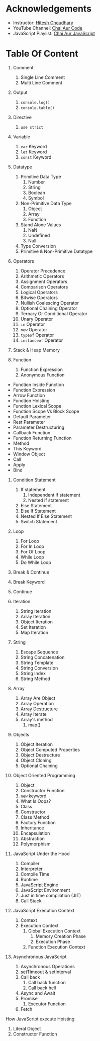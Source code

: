 # Acknowledgements

- Instructor: [Hitesh Choudhary](https://github.com/hiteshchoudhary)
- YouTube Channel: [Chai Aur Code](https://www.youtube.com/@chaiaurcode)
- JavaScript Playlist: [Chai Aur JavaScript](https://youtube.com/playlist?list=PLu71SKxNbfoBuX3f4EOACle2y-tRC5Q37&si=Lg-htJbfXrEPPnve)

# Table Of Content

1. Comment

   1. Single Line Comment
   2. Multi Line Comment

2. Output

   1. `console.log()`
   2. `console.table()`

3. Directive

   1. `use strict`

4. Variable

   1. `var` Keyword
   2. `let` Keyword
   3. `const` Keyword

5. Datatype

   1. Primitive Data Type
      1. Number
      2. String
      3. Boolean
      4. Symbol
   2. Non-Primitive Data Type
      1. Object
      2. Array
      3. Function
   3. Stand Alone Values
      1. NaN
      2. Undefined
      3. Null
   4. Type Conversion
   5. Primitive & Non-Primitive Datatype

6. Operators

   1. Operator Precedence
   2. Arithmetic Operators
   3. Assignment Operators
   4. Comparison Operators
   5. Logical Operators
   6. Bitwise Operators
   7. Nullish Coalescing Operator
   8. Optional Chaining Operator
   9. Ternary Or Conditional Operator
   10. Unary Operator
   11. `in` Operator
   12. `new` Operator
   13. `typeof` Operator
   14. `instanceof` Operator

7. Stack & Heap Memory

8. Function
   1. Function Expression
   2. Anonymous Function

- Function Inside Function
- Function Expression
- Arrow Function
- Function Hoisting
- Function Lexical Scope
- Function Scope Vs Block Scope
- Default Parameter
- Rest Parameter
- Parameter Destructuring
- Callback Function
- Function Returning Function
- Method
- This Keyword
- Window Object
- Call
- Apply
- Bind

1. Condition Statement

   1. If statement
      1. Independent if statement
      2. Nested if statement
   2. Else Statement
   3. Else If Statement
   4. Nested If Else Statement
   5. Switch Statement

2. Loop

   1. For Loop
   2. For In Loop
   3. For Of Loop
   4. While Loop
   5. Do While Loop

3. Break & Continue

4. Break Keyword
5. Continue

6. Iteration

   1. String Iteration
   2. Array Iteration
   3. Object Iteration
   4. Set Iteration
   5. Map Iteration

7. String

   1. Escape Sequence
   2. String Concatenation
   3. String Template
   4. String Conversion
   5. String Index
   6. String Method

8. Array

   1. Array Are Object
   2. Array Operation
   3. Array Destructure
   4. Array Iterate
   5. Array's method
      1. map()

9. Objects

   1. Object Iteration
   2. Object Computed Properties
   3. Object Destructure
   4. Object Cloning
   5. Optional Chaining

10. Object Oriented Programming

    1. Object
    2. Constructor Function
    3. `new` keyword
    4. What Is Oops?
    5. Class
    6. Constructor
    7. Class Method
    8. Factory Function
    9. Inheritance
    10. Encapsulation
    11. Abstraction
    12. Polymorphism

11. JavaScript Under the Hood

    1. Compiler
    2. Interpreter
    3. Compile Time
    4. Runtime
    5. JavaScript Engine
    6. JavaScript Environment
    7. Just in time compilation (JIT)
    8. Call Stack

12. JavaScript Execution Context

    1. Context
    2. Execution Context
       1. Global Execution Context
          1. Memory Creation Phase
          2. Execution Phase
       2. Function Execution Context

13. Asynchronous JavaScript
    1. Asynchronous Operations
    2. setTimeout & setInterval
    3. Call back
       1. Call back function
       2. Call back hell
    4. Async and Await
    5. Promise
       1. Executor Function
    6. Fetch

How JavaScript execute
Hoisting

<!-- OOP -->

1. Literal Object
2. Constructor Function
